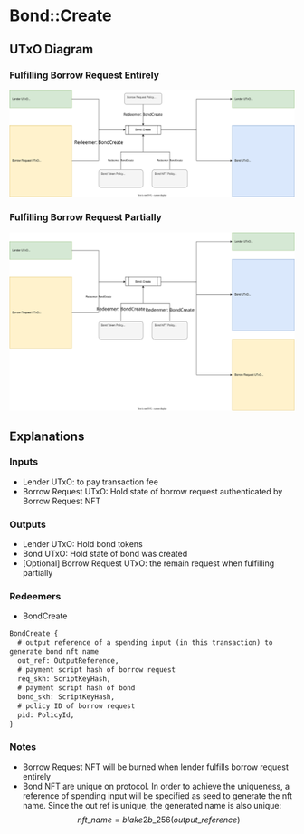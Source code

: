 # Bond::Create

## UTxO Diagram

### Fulfilling Borrow Request Entirely

![utxo-diagram](./04.bond-create-entirely.svg)

### Fulfilling Borrow Request Partially

![utxo-diagram](./04.bond-create-partially.svg)

## Explanations

### Inputs

- Lender UTxO: to pay transaction fee
- Borrow Request UTxO: Hold state of borrow request authenticated by Borrow Request NFT

### Outputs

- Lender UTxO: Hold bond tokens
- Bond UTxO: Hold state of bond was created
- [Optional] Borrow Request UTxO: the remain request when fulfilling partially

### Redeemers

- BondCreate

```aiken
BondCreate {
  # output reference of a spending input (in this transaction) to generate bond nft name
  out_ref: OutputReference,
  # payment script hash of borrow request
  req_skh: ScriptKeyHash,
  # payment script hash of bond
  bond_skh: ScriptKeyHash,
  # policy ID of borrow request
  pid: PolicyId,
}
```

### Notes

- Borrow Request NFT will be burned when lender fulfills borrow request entirely
- Bond NFT are unique on protocol. In order to achieve the uniqueness, a reference of spending input will be specified as seed to generate the nft name. Since the out ref is unique, the generated name is also unique: $$ nft\_name = blake2b\_256(output\_reference)$$
